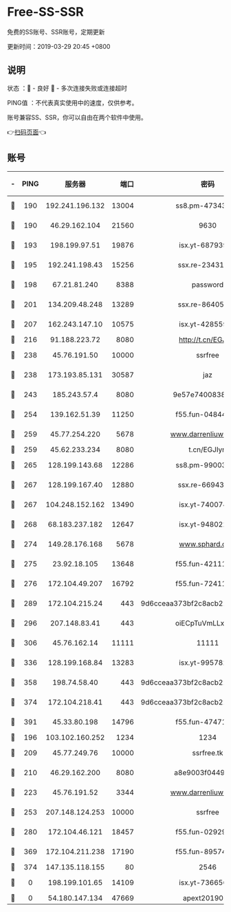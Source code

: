 # Free-SS-SSR

免费的SS账号、SSR账号，定期更新

更新时间：2019-03-29 20:45 +0800

## 说明

状态     ：🙂 - 良好 🙁 - 多次连接失败或连接超时

PING值   ：不代表真实使用中的速度，仅供参考。

账号兼容SS、SSR，你可以自由在两个软件中使用。

👉[扫码页面](https://liesauer.github.io/Free-SS-SSR/)👈

## 账号

|-|PING|服务器|端口|密码|加密方式|区域|
|:----:|:----:|:-----:|-----:|:----:|:----:|:----:|
|🙂|190|192.241.196.132|13004|ss8.pm-47343847|aes-256-cfb|US|
|🙂|190|46.29.162.104|21560|9630|aes-128-ctr|RU|
|🙂|193|198.199.97.51|19876|isx.yt-68793930|aes-256-cfb|US|
|🙂|195|192.241.198.43|15256|ssx.re-23431176|aes-256-cfb|US|
|🙂|198|67.21.81.240|8388|password|aes-256-cfb|US|
|🙂|201|134.209.48.248|13289|ssx.re-86405821|aes-256-cfb|US|
|🙂|207|162.243.147.10|10575|isx.yt-42855905|aes-256-cfb|US|
|🙂|216|91.188.223.72|8080|http://t.cn/EGJIyrl|rc4-md5|RU|
|🙂|238|45.76.191.50|10000|ssrfree|aes-256-cfb|SG|
|🙂|238|173.193.85.131|30587|jaz|aes-256-cfb|US|
|🙂|243|185.243.57.4|8080|9e57e7400838a01e|chacha20-ietf|US|
|🙂|254|139.162.51.39|11250|f55.fun-04844585|aes-256-cfb|SG|
|🙂|259|45.77.254.220|5678|www.darrenliuwei.com|aes-256-cfb|SG|
|🙂|259|45.62.233.234|8080|t.cn/EGJIyrl|rc4-md5|CA|
|🙂|265|128.199.143.68|12286|ss8.pm-99003865|aes-256-cfb|SG|
|🙂|267|128.199.167.40|12880|ssx.re-66943146|aes-256-cfb|SG|
|🙂|267|104.248.152.162|13490|isx.yt-74007424|aes-256-cfb|SG|
|🙂|268|68.183.237.182|12647|isx.yt-94802200|aes-256-cfb|SG|
|🙂|274|149.28.176.168|5678|www.sphard.com|aes-256-cfb|AU|
|🙂|275|23.92.18.105|13648|f55.fun-42111898|aes-256-cfb|US|
|🙂|276|172.104.49.207|16792|f55.fun-72411432|aes-256-cfb|SG|
|🙂|289|172.104.215.24|443|9d6cceaa373bf2c8acb22e60b6a58be6|aes-256-cfb|US|
|🙂|296|207.148.83.41|443|oiECpTuVmLLxk4Ts|aes-256-cfb|AU|
|🙂|306|45.76.162.14|11111|11111|aes-256-cfb|SG|
|🙂|336|128.199.168.84|13283|isx.yt-99578236|aes-256-cfb|SG|
|🙂|358|198.74.58.40|443|9d6cceaa373bf2c8acb22e60b6a58be6|aes-256-cfb|US|
|🙂|374|172.104.218.41|443|9d6cceaa373bf2c8acb22e60b6a58be6|aes-256-cfb|US|
|🙂|391|45.33.80.198|14796|f55.fun-47471001|aes-256-cfb|US|
|🙂|196|103.102.160.252|1234|1234|rc4-md5|JP|
|🙂|209|45.77.249.76|10000|ssrfree.tk|aes-256-cfb|SG|
|🙂|210|46.29.162.200|8080|a8e9003f0449cea5|chacha20-ietf|RU|
|🙂|223|45.76.191.52|3344|www.darrenliuwei.com|aes-256-cfb|JP|
|🙂|253|207.148.124.253|10000|ssrfree|aes-256-cfb|SG|
|🙂|280|172.104.46.121|18457|f55.fun-02929238|aes-256-cfb|SG|
|🙂|369|172.104.211.238|17190|f55.fun-89574264|aes-256-cfb|US|
|🙂|374|147.135.118.155|80|2546|chacha20|US|
|🙁|0|198.199.101.65|14109|isx.yt-73665649|aes-256-cfb|US|
|🙁|0|54.180.147.134|47669|apext2019001|chacha20|KR|
